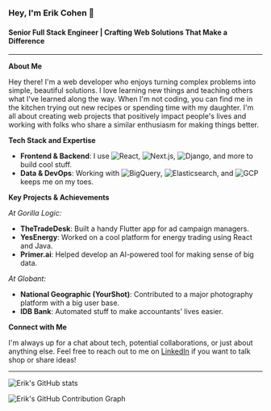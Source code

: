 ### Hey, I'm Erik Cohen 👋

#### Senior Full Stack Engineer | Crafting Web Solutions That Make a Difference

---

**About Me**

Hey there! I'm a web developer who enjoys turning complex problems into simple, beautiful solutions. I love learning new things and teaching others what I've learned along the way. When I'm not coding, you can find me in the kitchen trying out new recipes or spending time with my daughter. I'm all about creating web projects that positively impact people's lives and working with folks who share a similar enthusiasm for making things better.

**Tech Stack and Expertise**

- **Frontend & Backend**: I use ![React](https://img.shields.io/badge/-React-black?style=flat-square&logo=react), ![Next.js](https://img.shields.io/badge/-Next.js-black?style=flat-square&logo=next.js), ![Django](https://img.shields.io/badge/-Django-black?style=flat-square&logo=django), and more to build cool stuff. 
- **Data & DevOps**: Working with ![BigQuery](https://img.shields.io/badge/-BigQuery-black?style=flat-square&logo=google-cloud), ![Elasticsearch](https://img.shields.io/badge/-Elasticsearch-black?style=flat-square&logo=elasticsearch), and ![GCP](https://img.shields.io/badge/-GCP-black?style=flat-square&logo=google-cloud) keeps me on my toes.

**Key Projects & Achievements**

*At Gorilla Logic:*

- **TheTradeDesk**: Built a handy Flutter app for ad campaign managers.
- **YesEnergy**: Worked on a cool platform for energy trading using React and Java.
- **Primer.ai**: Helped develop an AI-powered tool for making sense of big data.

*At Globant:*

- **National Geographic (YourShot)**: Contributed to a major photography platform with a big user base.
- **IDB Bank**: Automated stuff to make accountants' lives easier.

**Connect with Me**

I'm always up for a chat about tech, potential collaborations, or just about anything else. Feel free to reach out to me on [LinkedIn](www.linkedin.com/in/erik-cohen-dev) if you want to talk shop or share ideas!

---

![Erik's GitHub stats](https://github-readme-stats.vercel.app/api?username=ErikCohenDev&show_icons=true&theme=radical)

![Erik's GitHub Contribution Graph](https://activity-graph.herokuapp.com/graph?username=ErikCohenDev&theme=react-dark)

